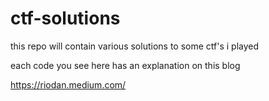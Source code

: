 # ctf-solutions
this repo will contain various solutions to some ctf's i played

each code you see here has an explanation on this blog 

https://riodan.medium.com/
